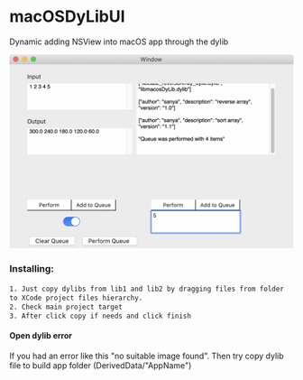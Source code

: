 # macOSDyLibUI
Dynamic adding NSView into macOS app through the dylib

![Alt text](/screenshots/screenshot.png?raw=true "Screenshot")

### Installing:
```
1. Just copy dylibs from lib1 and lib2 by dragging files from folder to XCode project files hierarchy.
2. Check main project target
3. After click copy if needs and click finish
```

#### Open dylib error
If you had an error like this "no suitable image found".
Then try copy dylib file to build app folder (DerivedData/"AppName")

